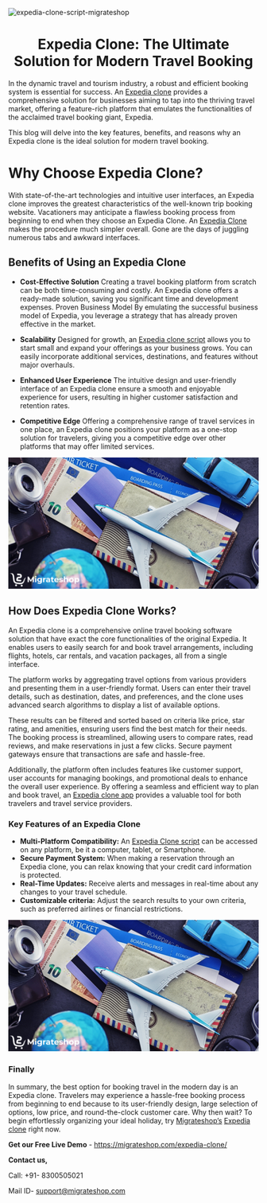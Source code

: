 ![expedia-clone-script-migrateshop](https://github.com/migrateshop/expedia-clone/assets/77200601/e5b3df3d-d6ea-4325-a8b5-85f61a843192)

<h1 align="center"> Expedia Clone: The Ultimate Solution for Modern Travel Booking </h1>


In the dynamic travel and tourism industry, a robust and efficient booking system is essential for success. An [Expedia clone](https://migrateshop.com/expedia-clone/) provides a comprehensive solution for businesses aiming to tap into the thriving travel market, offering a feature-rich platform that emulates the functionalities of the acclaimed travel booking giant, Expedia. 

This blog will delve into the key features, benefits, and reasons why an Expedia clone is the ideal solution for modern travel booking.

# Why Choose Expedia Clone?
With state-of-the-art technologies and intuitive user interfaces, an Expedia clone improves the greatest characteristics of the well-known trip booking website. Vacationers may anticipate a flawless booking process from beginning to end when they choose an Expedia Clone.
 An [Expedia Clone](https://migrateshop.com/expedia-clone/) makes the procedure much simpler overall. Gone are the days of juggling numerous tabs and awkward interfaces.

## Benefits of Using an Expedia Clone 
* **Cost-Effective Solution** 
Creating a travel booking platform from scratch can be both time-consuming and costly. An Expedia clone offers a ready-made solution, saving you significant time and development expenses.
Proven Business Model By emulating the successful business model of Expedia, you leverage a strategy that has already proven effective in the market.

* **Scalability** 
Designed for growth, an [Expedia clone script](https://migrateshop.com/expedia-clone/) allows you to start small and expand your offerings as your business grows. You can easily incorporate additional services, destinations, and features without major overhauls.

* **Enhanced User Experience** 
The intuitive design and user-friendly interface of an Expedia clone ensure a smooth and enjoyable experience for users, resulting in higher customer satisfaction and retention rates.

* **Competitive Edge** 
Offering a comprehensive range of travel services in one place, an Expedia clone positions your platform as a one-stop solution for travelers, giving you a competitive edge over other platforms that may offer limited services.

<div class="Box-sc-g0xbh4-0 iIZCet"><img alt=“expediaclone.png" src="https://github.com/migrateshop/expedia-clone/blob/main/images/expedia-clone-script.png" data-hpc="true" class="Box-sc-g0xbh4-0 kzRgrI"></div>

## How Does Expedia Clone Works?
An Expedia clone is a comprehensive online travel booking software solution that have exact the core functionalities of the original Expedia. It enables users to easily search for and book travel arrangements, including flights, hotels, car rentals, and vacation packages, all from a single interface. 

The platform works by aggregating travel options from various providers and presenting them in a user-friendly format. Users can enter their travel details, such as destination, dates, and preferences, and the clone uses advanced search algorithms to display a list of available options. 

These results can be filtered and sorted based on criteria like price, star rating, and amenities, ensuring users find the best match for their needs. The booking process is streamlined, allowing users to compare rates, read reviews, and make reservations in just a few clicks. Secure payment gateways ensure that transactions are safe and hassle-free. 

Additionally, the platform often includes features like customer support, user accounts for managing bookings, and promotional deals to enhance the overall user experience. By offering a seamless and efficient way to plan and book travel, an [Expedia clone app](https://migrateshop.com/expedia-clone/) provides a valuable tool for both travelers and travel service providers.

### Key Features of an Expedia Clone 
* **Multi-Platform Compatibility:** An [Expedia Clone script](https://migrateshop.com/expedia-clone/) can be accessed on any platform, be it a computer, tablet, or Smartphone.  
* **Secure Payment System:** When making a reservation through an Expedia clone, you can relax knowing that your credit card information is protected.   
* **Real-Time Updates:** Receive alerts and messages in real-time about any changes to your travel schedule.  
* **Customizable criteria:** Adjust the search results to your own criteria, such as preferred airlines or financial restrictions.

<div class="Box-sc-g0xbh4-0 iIZCet"><img alt=“expediaclone.png" src="https://github.com/migrateshop/expedia-clone/blob/main/images/expedia-clone-script.png" data-hpc="true" class="Box-sc-g0xbh4-0 kzRgrI"></div>

### Finally 
In summary, the best option for booking travel in the modern day is an Expedia clone. Travelers may experience a hassle-free booking process from beginning to end because to its user-friendly design, large selection of options, low price, and round-the-clock customer care. Why then wait? To begin effortlessly organizing your ideal holiday, try [Migrateshop’s](https://migrateshop.com/) [Expedia clone](https://migrateshop.com/expedia-clone/) right now.

**Get our Free Live Demo** - https://migrateshop.com/expedia-clone/

**Contact us,**

Call: +91- 8300505021

Mail ID- [support@migrateshop.com](mailto:support@migrateshop.com)
